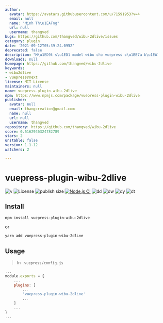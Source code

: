 ```yaml
---
author:
  avatar: https://avatars.githubusercontent.com/u/71591953?v=4
  email: null
  name: "Minh Th\u1EAFng"
  url: null
  username: thangved
bugs: https://github.com/thangved/wibu-2dlive/issues
category: plugin
date: '2021-09-12T05:39:24.095Z'
deprecated: false
description: "M\u1ED9t s\u1ED1 model wibu cho vuepress c\u1EE7a b\u1EA1n."
downloads: null
homepage: https://github.com/thangved/wibu-2dlive
keywords:
- wibu2dlive
- vuepress@next
license: MIT License
maintainers: null
name: vuepress-plugin-wibu-2dlive
npm: https://www.npmjs.com/package/vuepress-plugin-wibu-2dlive
publisher:
  avatar: null
  email: thangcreation@gmail.com
  name: null
  url: null
  username: thangved
repository: https://github.com/thangved/wibu-2dlive
score: 0.5162946324782789
stars: 2
unstable: false
version: 1.1.12
watchers: 2

---
```


# vuepress-plugin-wibu-2dlive

![v](https://badgen.net/npm/v/vuepress-plugin-wibu-2dlive)
![License](https://badgen.net/github/license/thangved/wibu-2dlive)
![publish size](https://badgen.net/packagephobia/publish/vuepress-plugin-wibu-2dlive)
[![Node.js CI](https://github.com/thangved/wibu-2dlive/actions/workflows/node.js.yml/badge.svg)](https://github.com/thangved/wibu-2dlive/actions/workflows/node.js.yml)
![dd](https://badgen.net/npm/dd/vuepress-plugin-wibu-2dlive)
![dw](https://badgen.net/npm/dw/vuepress-plugin-wibu-2dlive)
![dy](https://badgen.net/npm/dy/vuepress-plugin-wibu-2dlive)
![dt](https://badgen.net/npm/dt/vuepress-plugin-wibu-2dlive)

## Install

```sh
npm install vuepress-plugin-wibu-2dlive
```

or

```sh
yarn add vuepress-plugin-wibu-2dlive
```

## Usage

> In `.vuepress/config.js`

```javascript
...
module.exports = {
    ...
    plugins: [
        ...
        'vuepress-plugin-wibu-2dlive'
        ...
    ]
    ...
}
...
```
